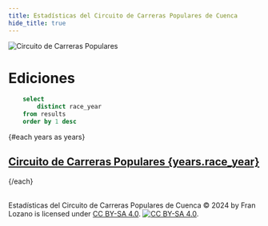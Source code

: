 ```yaml
---
title: Estadísticas del Circuito de Carreras Populares de Cuenca
hide_title: true
---
```


![Circuito de Carreras Populares](/logo.png)

# Ediciones

```sql years
    select 
        distinct race_year
    from results
    order by 1 desc
```


{#each years as years}

## [Circuito de Carreras Populares {years.race_year}](/{years.race_year})

{/each}

‎    
Estadísticas del Circuito de Carreras Populares de Cuenca © 2024 by Fran Lozano is licensed under [CC BY-SA 4.0](https://creativecommons.org/licenses/by-sa/4.0/).
[![CC BY-SA 4.0](https://licensebuttons.net/l/by-sa/4.0/80x15.png)](https://creativecommons.org/licenses/by-sa/4.0/).
